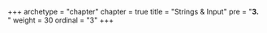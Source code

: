 +++
archetype = "chapter"
chapter = true
title = "Strings & Input"
pre = "<b>3. </b>"
weight = 30
ordinal = "3"
+++
